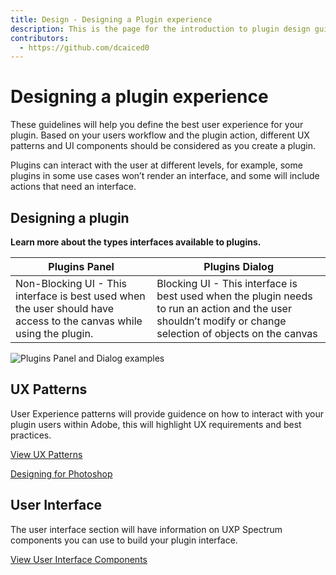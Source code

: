 ```yaml
---
title: Design - Designing a Plugin experience
description: This is the page for the introduction to plugin design guidelines
contributors:
  - https://github.com/dcaiced0
---
```


# Designing a plugin experience

These guidelines will help you define the best user experience for your plugin. Based on your users workflow and the plugin action, different UX patterns and UI components should be considered as you create a plugin.

Plugins can interact with the user at different levels, for example, some plugins in some use cases won’t render an interface, and some will include actions that need an interface.



 
 
## Designing a plugin

**Learn more about the types interfaces available to plugins.**


| **Plugins Panel**   | **Plugins Dialog**   |
|---------------------|--------------------|
| Non-Blocking UI - This interface is best used when the user should have access to the canvas while using the plugin.   | Blocking UI - This interface is best used when the plugin needs to run an action and the user shouldn’t modify or change selection of objects on the canvas   | 

![Plugins Panel and Dialog examples](/ux-images/Panel_Dialog_examples.png)

## UX Patterns

User Experience patterns will provide guidence on how to interact with your plugin users within Adobe, this will highlight UX requirements and best practices.

[View UX Patterns](/design/ux-patterns/index/)

[Designing for Photoshop](/design/ux-patterns/ux-patterns/Designingforphotoshop/)

 
 
## User Interface 

The user interface section will have information on UXP Spectrum components you can use to build your plugin interface. 

[View User Interface Components](/design/user-interface/index/)

